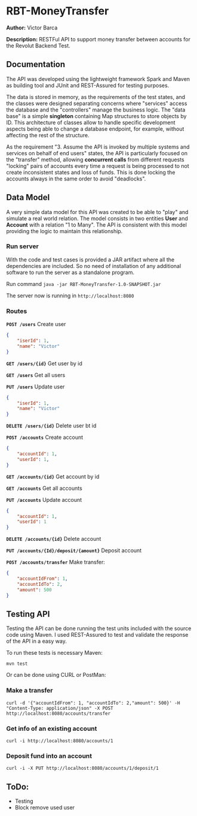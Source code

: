 # RBT-MoneyTransfer

**Author:** Victor Barca

**Description:** RESTFul API to support money transfer between accounts for the Revolut Backend Test.

## Documentation

The API was developed using the lightweight framework Spark and Maven as building tool 
and JUnit and REST-Assured for testing purposes. 

The data is stored in memory, as the requirements of the test states, and the classes were designed separating concerns 
where "services" access the database and the "controllers" manage the business logic. The "data base" is a simple **singleton**
containing Map structures to store objects by ID. This architecture of classes allow to handle specific development aspects 
being able to change a database endpoint, for example, without affecting the rest of the structure.

As the requirement "3. Assume the API is invoked by multiple systems and services on behalf of end users" states, 
the API is particularly focused on the "transfer" method, allowing **concurrent calls** from different requests 
"locking" pairs of accounts every time a request is being processed to not create inconsistent states and loss of funds.
This is done locking the accounts always in the same order to avoid "deadlocks".


## Data Model

A very simple data model for this API was created to be able to "play" and simulate a real world relation.
The model consists in two entities **User** and **Account** with a relation "1 to Many". The API is consistent with this model
providing the logic to maintain this relationship. 

### Run server

With the code and test cases is provided a JAR artifact where all the dependencies are included. So no need of installation of any additional software to run the server as a standalone program.

Run command `java -jar RBT-MoneyTransfer-1.0-SNAPSHOT.jar`

The server now is running in `http://localhost:8080`

### Routes

**`POST /users`** Create user

```json
{
    "iserId": 1,
    "name": "Victor"
}
```

**`GET /users/{id}`** Get user by id
               
**`GET /users`** Get all users
          
**`PUT /users`** Update user

```json
{
    "iserId": 1,
    "name": "Victor"
}
```
                
**`DELETE /users/{id}`** Delete user bt id
    
**`POST /accounts`** Create account

```json
{
    "accountId": 1,
    "userId": 1,
}
```
      
**`GET /accounts/{id}`** Get account by id
        
**`GET /accounts`** Get all accounts

**`PUT /accounts`** Update account

```json
{
    "accountId": 1,
    "userId": 1
}
```
          
**`DELETE /accounts/{id}`** Delete account
              
**`PUT /accounts/{Id}/deposit/{amount}`** Deposit account
          
**`POST /accounts/transfer`** Make transfer:

```json
{
    "accountIdFrom": 1,
    "accountIdTo": 2,
    "amount": 500
}
```
## Testing API
Testing the API can be done running the test units included with the source code using Maven.
I used REST-Assured to test and validate the response of the API in a easy way. 

To run these tests is necessary Maven:

`mvn test`

Or can be done using CURL or PostMan:

### Make a transfer

`curl -d '{"accountIdFrom": 1, "accountIdTo": 2,"amount": 500}' -H "Content-Type: application/json" -X POST http://localhost:8080/accounts/transfer`

### Get info of an existing account

`curl -i http://localhost:8080/accounts/1`

### Deposit fund into an account

`curl -i -X PUT http://localhost:8080/accounts/1/deposit/1`

## ToDo:
- Testing
- Block remove used user 
